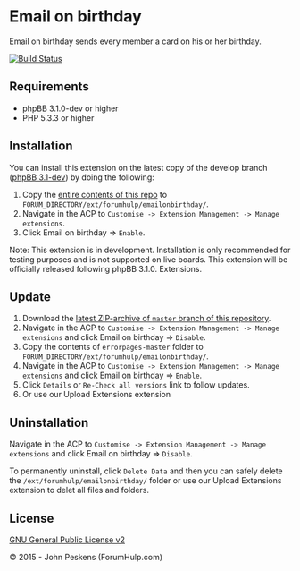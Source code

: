 ﻿Email on birthday
===========

Email on birthday sends every member a card on his or her birthday.

[![Build Status](https://travis-ci.org/ForumHulp/emailonbirthday.svg?branch=master)](https://travis-ci.org/ForumHulp/emailonbirthday)

## Requirements
* phpBB 3.1.0-dev or higher
* PHP 5.3.3 or higher

## Installation
You can install this extension on the latest copy of the develop branch ([phpBB 3.1-dev](https://github.com/phpbb/phpbb3)) by doing the following:

1. Copy the [entire contents of this repo](https://github.com/ForumHulp/emailonbirthday/archive/master.zip) to `FORUM_DIRECTORY/ext/forumhulp/emailonbirthday/`.
2. Navigate in the ACP to `Customise -> Extension Management -> Manage extensions`.
3. Click Email on birthday => `Enable`.

Note: This extension is in development. Installation is only recommended for testing purposes and is not supported on live boards. This extension will be officially released following phpBB 3.1.0. Extensions.

## Update
1. Download the [latest ZIP-archive of `master` branch of this repository](https://github.com/ForumHulp/emailonbirthday/archive/master.zip).
2. Navigate in the ACP to `Customise -> Extension Management -> Manage extensions` and click Email on birthday => `Disable`.
3. Copy the contents of `errorpages-master` folder to `FORUM_DIRECTORY/ext/forumhulp/emailonbirthday/`.
4. Navigate in the ACP to `Customise -> Extension Management -> Manage extensions` and click Email on birthday => `Enable`.
5. Click `Details` or `Re-Check all versions` link to follow updates.
6. Or use our Upload Extensions extension

## Uninstallation
Navigate in the ACP to `Customise -> Extension Management -> Manage extensions` and click Email on birthday => `Disable`.

To permanently uninstall, click `Delete Data` and then you can safely delete the `/ext/forumhulp/emailonbirthday/` folder or use our Upload Extensions extension to delet all files and folders.

## License
[GNU General Public License v2](http://opensource.org/licenses/GPL-2.0)

© 2015 - John Peskens (ForumHulp.com)
